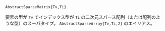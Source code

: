 ```julia
AbstractSparseMatrix{Tv,Ti}
```

要素の型が `Tv` でインデックス型が `Ti` の二次元スパース配列（または配列のような型）のスーパタイプ。 `AbstractSparseArray{Tv,Ti,2}` のエイリアス。
